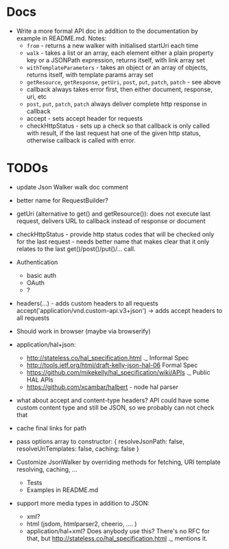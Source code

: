 Docs
====

* Write a more formal API doc in addition to the documentation by example in README.md. Notes:
    * `from` - returns a new walker with initialised startUri each time
    * `walk` - takes a list or an array, each element either a plain property key or a JSONPath expression, returns itself, with link array set
    * `withTemplateParameters` - takes an object or an array of objects, returns itself, with template params array set
    * `getResource`, `getResponse`, `getUri`, `post`, `put`, `patch`, `patch` - see above
    * callback always takes error first, then either document, response, uri, etc
    * `post`, `put`, `patch`, `patch` always deliver complete http response in callback
    * accept - sets accept header for requests
    * checkHttpStatus - sets up a check so that callback is only called with result, if the last request hat one of the given http status, otherwise callback is called with error.

TODOs
=====

* update Json Walker walk doc comment
* better name for RequestBuilder?
* getUri (alternative to get() and getResource()): does not execute last request, delivers URL to callback instead of response or document
* checkHttpStatus - provide http status codes that will be checked only for the last request - needs better name that makes clear that it only relates to the last get()/post()/put()/... call.
* Authentication
    * basic auth
    * OAuth
    * ?
* headers(...) - adds custom headers to all requests
 accept('application/vnd.custom-api.v3+json') -> adds accept headers to all requests
* Should work in browser (maybe via browserify)
* application/hal+json:
    * http://stateless.co/hal_specification.html ._ Informal Spec
    * http://tools.ietf.org/html/draft-kelly-json-hal-06 Formal Spec
    * https://github.com/mikekelly/hal_specification/wiki/APIs ._ Public HAL APIs
    * https://github.com/xcambar/halbert - node hal parser
* what about accept and content-type headers? API could have some custom
  content type and still be JSON, so we probably can not check that
* cache final links for path
* pass options array to constructor:
    {
      resolveJsonPath: false,
      resolveUriTemplates: false,
      caching: false
    }

* Customize JsonWalker by overriding methods for fetching, URI template
  resolving, caching, ...
    * Tests
    * Examples in README.md
* support more media types in addition to JSON:
    * xml?
    * html (jsdom, htmlparser2, cheerio, .... )
    * application/hal+xml? Does anybody use this? There's no RFC for that, but http://stateless.co/hal_specification.html ._ mentions it.
